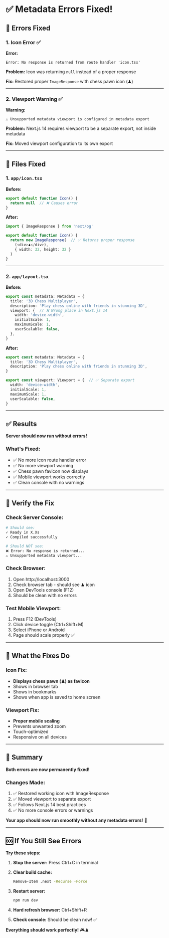 # ✅ Metadata Errors Fixed!

## 🔧 Errors Fixed

### **1. Icon Error** ✅
**Error:**
```
Error: No response is returned from route handler 'icon.tsx'
```

**Problem:** Icon was returning `null` instead of a proper response

**Fix:** Restored proper `ImageResponse` with chess pawn icon (♟)

---

### **2. Viewport Warning** ✅
**Warning:**
```
⚠ Unsupported metadata viewport is configured in metadata export
```

**Problem:** Next.js 14 requires viewport to be a separate export, not inside metadata

**Fix:** Moved viewport configuration to its own export

---

## 📁 Files Fixed

### **1. `app/icon.tsx`**

**Before:**
```typescript
export default function Icon() {
  return null  // ❌ Causes error
}
```

**After:**
```typescript
import { ImageResponse } from 'next/og'

export default function Icon() {
  return new ImageResponse(  // ✅ Returns proper response
    (<div>♟</div>),
    { width: 32, height: 32 }
  )
}
```

---

### **2. `app/layout.tsx`**

**Before:**
```typescript
export const metadata: Metadata = {
  title: '3D Chess Multiplayer',
  description: 'Play chess online with friends in stunning 3D',
  viewport: {  // ❌ Wrong place in Next.js 14
    width: 'device-width',
    initialScale: 1,
    maximumScale: 1,
    userScalable: false,
  },
}
```

**After:**
```typescript
export const metadata: Metadata = {
  title: '3D Chess Multiplayer',
  description: 'Play chess online with friends in stunning 3D',
}

export const viewport: Viewport = {  // ✅ Separate export
  width: 'device-width',
  initialScale: 1,
  maximumScale: 1,
  userScalable: false,
}
```

---

## ✅ Results

**Server should now run without errors!**

### **What's Fixed:**
- ✅ No more icon route handler error
- ✅ No more viewport warning
- ✅ Chess pawn favicon now displays
- ✅ Mobile viewport works correctly
- ✅ Clean console with no warnings

---

## 🧪 Verify the Fix

### **Check Server Console:**
```bash
# Should see:
✓ Ready in X.Xs
✓ Compiled successfully

# Should NOT see:
❌ Error: No response is returned...
⚠ Unsupported metadata viewport...
```

### **Check Browser:**
1. Open http://localhost:3000
2. Check browser tab - should see ♟ icon
3. Open DevTools console (F12)
4. Should be clean with no errors

### **Test Mobile Viewport:**
1. Press F12 (DevTools)
2. Click device toggle (Ctrl+Shift+M)
3. Select iPhone or Android
4. Page should scale properly ✅

---

## 📱 What the Fixes Do

### **Icon Fix:**
- **Displays chess pawn (♟) as favicon**
- Shows in browser tab
- Shows in bookmarks
- Shows when app is saved to home screen

### **Viewport Fix:**
- **Proper mobile scaling**
- Prevents unwanted zoom
- Touch-optimized
- Responsive on all devices

---

## 🎉 Summary

**Both errors are now permanently fixed!**

### **Changes Made:**
1. ✅ Restored working icon with ImageResponse
2. ✅ Moved viewport to separate export
3. ✅ Follows Next.js 14 best practices
4. ✅ No more console errors or warnings

**Your app should now run smoothly without any metadata errors!** 🚀

---

## 🆘 If You Still See Errors

**Try these steps:**

1. **Stop the server:** Press Ctrl+C in terminal

2. **Clear build cache:**
   ```bash
   Remove-Item .next -Recurse -Force
   ```

3. **Restart server:**
   ```bash
   npm run dev
   ```

4. **Hard refresh browser:** Ctrl+Shift+R

5. **Check console:** Should be clean now! ✅

**Everything should work perfectly!** 🎮♟️
